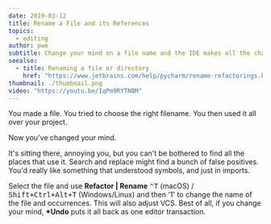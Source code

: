 ```yaml
---
date: 2019-03-12
title: Rename a File and its References
topics:
  - editing
author: pwe
subtitle: Change your mind on a file name and the IDE makes all the changes for you.
seealso:
  - title: Renaming a file or directory
    href: "https://www.jetbrains.com/help/pycharm/rename-refactorings.html"
thumbnail: ./thumbnail.png
video: "https://youtu.be/IqPm9RYTNBM"
---
```


You made a file. You tried to choose the right filename. You then used it all over your project.

Now you've changed your mind.

It's sitting there, annoying you, but you can't be bothered to find all the places that use it. Search and replace might find a bunch of false positives. You'd really like something that understood symbols, and just in imports.

Select the file and use **Refactor | Rename** <kbd>⌃T</kbd> (macOS) / <kbd>Shift+Ctrl+Alt+T</kbd> (Windows/Linux) and then '1' to change the name of the file and occurrences. This will also adjust VCS. Best of all, if you change your mind, **\*Undo** puts it all back as one editor transaction.
